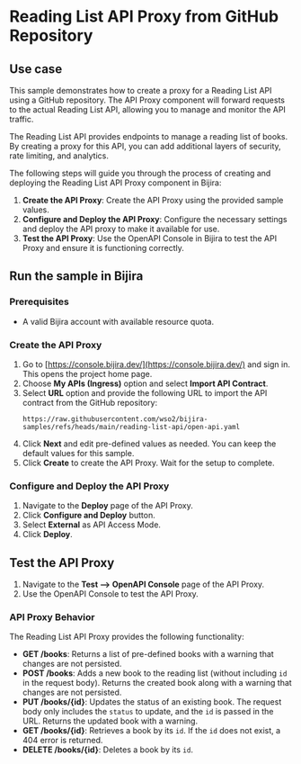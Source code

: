 # Reading List API Proxy from GitHub Repository

## Use case

This sample demonstrates how to create a proxy for a Reading List API using a GitHub repository. 
The API Proxy component will forward requests to the actual Reading List API, allowing you to manage and monitor the API traffic.

The Reading List API provides endpoints to manage a reading list of books. 
By creating a proxy for this API, you can add additional layers of security, rate limiting, and analytics.

The following steps will guide you through the process of creating and deploying the Reading List API Proxy component in Bijira:

1. **Create the API Proxy**: Create the API Proxy using the provided sample values.
2. **Configure and Deploy the API Proxy**: Configure the necessary settings and deploy the API proxy to make it available for use.
3. **Test the API Proxy**: Use the OpenAPI Console in Bijira to test the API Proxy and ensure it is functioning correctly.

## Run the sample in Bijira

### Prerequisites

- A valid Bijira account with available resource quota.

### Create the API Proxy

1. Go to [https://console.bijira.dev/](https://console.bijira.dev/) and sign in. This opens the project home page.
2. Choose **My APIs (Ingress)** option and select **Import API Contract**.
3. Select **URL** option and provide the following URL to import the API contract from the GitHub repository:
   ```
   https://raw.githubusercontent.com/wso2/bijira-samples/refs/heads/main/reading-list-api/open-api.yaml
   ```
4. Click **Next** and edit pre-defined values as needed. You can keep the default values for this sample.
5. Click **Create** to create the API Proxy. Wait for the setup to complete.

### Configure and Deploy the API Proxy

1. Navigate to the **Deploy** page of the API Proxy.
2. Click **Configure and Deploy** button.
3. Select **External** as API Access Mode.
4. Click **Deploy**.

## Test the API Proxy

1. Navigate to the **Test --> OpenAPI Console** page of the API Proxy.
2. Use the OpenAPI Console to test the API Proxy.

### API Proxy Behavior

The Reading List API Proxy provides the following functionality:

- **GET /books**: Returns a list of pre-defined books with a warning that changes are not persisted.
- **POST /books**: Adds a new book to the reading list (without including `id` in the request body). Returns the created book along with a warning that changes are not persisted.
- **PUT /books/{id}**: Updates the status of an existing book. The request body only includes the `status` to update, and the `id` is passed in the URL. Returns the updated book with a warning.
- **GET /books/{id}**: Retrieves a book by its `id`. If the `id` does not exist, a 404 error is returned.
- **DELETE /books/{id}**: Deletes a book by its `id`.